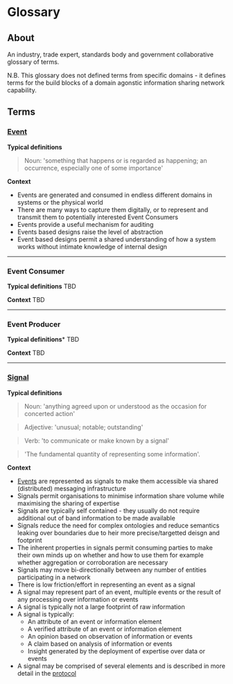 # Glossary

## About

An industry, trade expert, standards body and government collaborative glossary of terms.

N.B. This glossary does not defined terms from specific domains - it defines terms for the build blocks of a domain agonstic information sharing network capability.

## Terms

### [Event](#event)

**Typical definitions**

> Noun: 'something that happens or is regarded as happening; an occurrence, especially one of some importance'

**Context**

- Events are generated and consumed in endless different domains in systems or the physical world
- There are many ways to capture them digitally, or to represent and transmit them to potentially interested Event Consumers
- Events provide a useful mechanism for auditing
- Events based designs raise the level of abstraction
- Event based designs permit a shared understanding of how a system works without intimate knowledge of internal design

---
### Event Consumer

**Typical definitions**
TBD

**Context**
TBD

---
### Event Producer

**Typical definitions***
TBD

**Context**
TBD

---
### [Signal](#signal)

**Typical definitions**

> Noun: 'anything agreed upon or understood as the occasion for concerted action'

> Adjective: 'unusual; notable; outstanding'

> Verb: 'to communicate or make known by a signal'

> 'The fundamental quantity of representing some information'.

**Context**

- [Events](#event) are represented as signals to make them accessible via shared (distributed) messaging infrastructure
- Signals permit organisations to minimise information share volume while maximising the sharing of expertise
- Signals are typically self contained - they usually do not require additional out of band information to be made available
- Signals reduce the need for complex ontologies and reduce semantics leaking over boundaries due to heir more precise/targetted deisgn and footprint
- The inherent properties in signals permit consuming parties to make their own minds up on whether and how to use them for example whether aggregation or corroboration are necessary
- Signals may move bi-directionally between any number of entities participating in a network
- There is low friction/effort in representing an event as a signal
- A signal may represent part of an event, multiple events or the result of any processing over information or events
- A signal is typically not a large footprint of raw information
- A signal is typically:
  - An attribute of an event or information element
  - A verified attribute of an event or information element
  - An opinion based on observation of information or events
  - A claim based on analysis of information or events
  - Insight generated by the deployment of expertise over data or events
- A signal may be comprised of several elements and is described in more detail in the [protocol](https://github.com/information-sharing-networks/signals)


